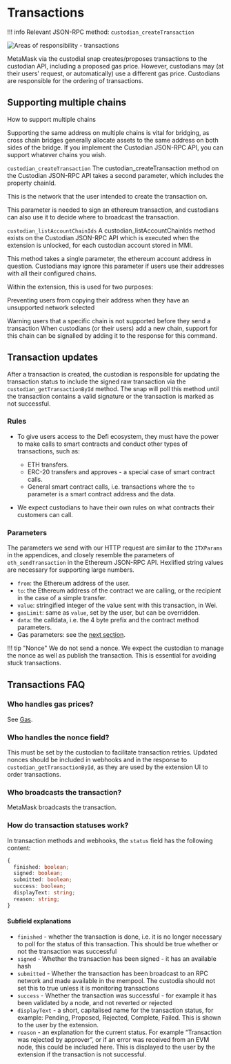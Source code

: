 # Transactions

!!! info
Relevant JSON-RPC method: `custodian_createTransaction`

![Areas of responsibility - transactions](../../assets/images/transaction-responsibility.png)

MetaMask via the custodial snap creates/proposes transactions to the custodian API, including a proposed gas price. However, custodians may (at their users' request, or automatically) use a different gas price. Custodians are responsible for the ordering of transactions.

## Supporting multiple chains

How to support multiple chains

Supporting the same address on multiple chains is vital for bridging, as cross chain bridges generally allocate assets to the same address on both sides of the bridge. If you implement the Custodian JSON-RPC API, you can support whatever chains you wish.

`custodian_createTransaction`
The custodian_createTransaction method on the Custodian JSON-RPC API takes a second parameter, which includes the property chainId.

This is the network that the user intended to create the transaction on.

This parameter is needed to sign an ethereum transaction, and custodians can also use it to decide where to broadcast the transaction.

`custodian_listAccountChainIds`
A custodian_listAccountChainIds method exists on the Custodian JSON-RPC API which is executed when the extension is unlocked, for each custodian account stored in MMI.

This method takes a single parameter, the ethereum account address in question. Custodians may ignore this parameter if users use their addresses with all their configured chains.

Within the extension, this is used for two purposes:

Preventing users from copying their address when they have an unsupported network selected

Warning users that a specific chain is not supported before they send a transaction
When custodians (or their users) add a new chain, support for this chain can be signalled by adding it to the response for this command.

## Transaction updates

After a transaction is created, the custodian is responsible for updating the transaction status to include the signed raw transaction via the `custodian_getTransactionById` method. The snap will poll this method until the transaction contains a valid signature or the transaction is marked as not successful.

### Rules

- To give users access to the Defi ecosystem, they must have the power to make calls to smart contracts and conduct other types of transactions, such as:

  - ETH transfers.
  - ERC-20 transfers and approves - a special case of smart contract calls.
  - General smart contract calls, i.e. transactions where the `to` parameter is a smart contract address and the data.

- We expect custodians to have their own rules on what contracts their customers can call.

### Parameters

The parameters we send with our HTTP request are similar to the `ITXParams` in the appendices, and closely resemble the parameters of `eth_sendTransaction` in the Ethereum JSON-RPC API. Hexlified string values are necessary for supporting large numbers.

- `from`: the Ethereum address of the user.
- `to`: the Ethereum address of the contract we are calling, or the recipient in the case of a simple transfer.
- `value`: stringified integer of the value sent with this transaction, in Wei.
- `gasLimit`: same as `value`, set by the user, but can be overridden.
- `data`: the calldata, i.e. the 4 byte prefix and the contract method parameters.
- Gas parameters: see the [next section](../gas).

!!! tip "Nonce"
We do not send a nonce. We expect the custodian to manage the nonce as well as publish the transaction. This is essential for avoiding stuck transactions.

## Transactions FAQ

### Who handles gas prices?

See [Gas](../gas).

### Who handles the nonce field?

This must be set by the custodian to facilitate transaction retries. Updated nonces should be included in webhooks and in the response to `custodian_getTransactionById`, as they are used by the extension UI to order transactions.

### Who broadcasts the transaction?

MetaMask broadcasts the transaction.

### How do transaction statuses work?

In transaction methods and webhooks, the `status` field has the following content:

```typescript
{
  finished: boolean;
  signed: boolean;
  submitted: boolean;
  success: boolean;
  displayText: string;
  reason: string;
}
```

#### Subfield explanations

- `finished` - whether the transaction is done, i.e. it is no longer necessary to poll for the status of this transaction. This should be true whether or not the transaction was successful
- `signed` - Whether the transaction has been signed - it has an available hash
- `submitted` - Whether the transaction has been broadcast to an RPC network and made available in the mempool. The custodia should not set this to true unless it is monitoring transactions
- `success` - Whether the transaction was successful - for example it has been validated by a node, and not reverted or rejected
- `displayText` - a short, capitalised name for the transaction status, for example: Pending, Proposed, Rejected, Complete, Failed. This is shown to the user by the extension.
- `reason` - an explanation for the current status. For example “Transaction was rejected by approver”, or if an error was received from an EVM node, this could be included here. This is displayed to the user by the extension if the transaction is not successful.
